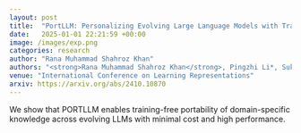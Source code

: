 ```yaml
---
layout: post
title:  "PortLLM: Personalizing Evolving Large Language Models with Training-Free and Portable Model Patches"
date:   2025-01-01 22:21:59 +00:00
image: /images/exp.png
categories: research
author: "Rana Muhammad Shahroz Khan"
authors: "<strong>Rana Muhammad Shahroz Khan</strong>, Pingzhi Li*, Sukwon Yun*, Zhenyu Wang, Shahriar Nirjon, Chau-Wai Wong, Tianlong Chen"
venue: "International Conference on Learning Representations"
arxiv: https://arxiv.org/abs/2410.10870
---
```

We show that PORTLLM enables training-free portability of domain-specific knowledge across evolving LLMs with minimal cost and high performance.